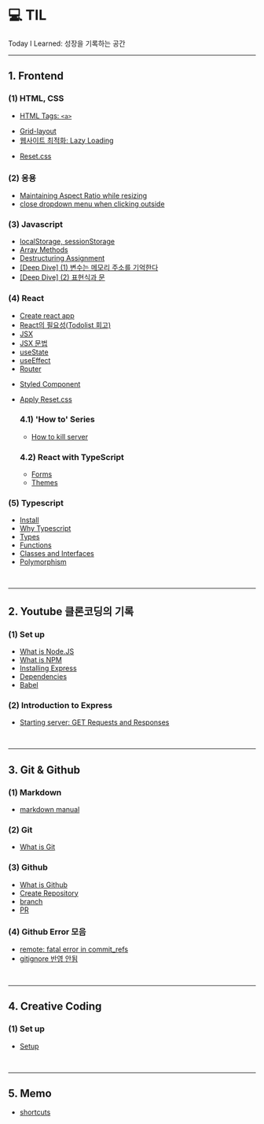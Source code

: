 # 💻 TIL

Today I Learned: 성장을 기록하는 공간

---

## **1. Frontend**

### (1) HTML, CSS

- [HTML Tags: `<a>`](./posts/frontend/tag_a.md)
<!-- - [HTML Tags: `<form>`]() -->
- [Grid-layout](./posts/frontend/css_grids.md)
- [웹사이트 최적화: Lazy Loading](./posts/frontend/LazyLoading.md)
<!-- - [SCSS]() -->
- [Reset.css](./posts/frontend/css_reset.md)

### (2) 응용

- [Maintaining Aspect Ratio while resizing](./posts/frontend/aspectRatio.md)
- [close dropdown menu when clicking outside](./posts/frontend/dropdownClose.md)
  <!-- - [slider]() -->
  <!-- - [pagination]() -->

### (3) Javascript

- [localStorage, sessionStorage](./posts/frontend/webStorage.md)
- [Array Methods](./posts/frontend/arrayMethods.md)
- [Destructuring Assignment](./posts/frontend/js_destructuring.md)
- [[Deep Dive] (1) 변수는 메모리 주소를 기억한다](./posts/frontend/js_variable.md)
- [[Deep Dive] (2) 표현식과 문]()

### (4) React

- [Create react app](./posts/frontend/react_setup.md)
- [React의 필요성(Todolist 회고)](./posts/frontend/why_react.md)
- [JSX](./posts/frontend/jsx.md)
- [JSX 문법](./posts/frontend/jsx_grammar.md)
- [useState](./posts/frontend/state.md)
- [useEffect](./posts/frontend/react_effects.md)
- [Router](./posts/frontend/react_router.md)
<!-- - [Recoil]() -->
- [Styled Component](./posts/frontend/react_styledComponents.md)
- [Apply Reset.css](./posts/frontend/react_reset.md)

  ### 4.1) 'How to' Series

  <!-- - [How to open link in new tab]() -->

  - [How to kill server](./posts/frontend/react_killServer.md)

  ### 4.2) React with TypeScript

  - [Forms]()
  - [Themes](./posts/frontend/react_themes.md)

### (5) Typescript

- [Install](./posts/frontend/ts_install.md)
- [Why Typescript](./posts/frontend/ts_why.md)
- [Types](./posts/frontend/ts_types.md)
- [Functions](./posts/frontend/ts_functions.md)
- [Classes and Interfaces](./posts/frontend/ts_class.md)
- [Polymorphism](./posts/frontend/ts_polymorphism.md)

<br>

---

## **2. Youtube 클론코딩의 기록**

### (1) Set up

- [What is Node.JS](./posts/youtubeClone/node.js.md)
- [What is NPM](./posts/youtubeClone/npm.md)
- [Installing Express](./posts/youtubeClone/expressInstallation.md)
- [Dependencies](./posts/youtubeClone/dependencies.md)
- [Babel](./posts/youtubeClone/babel.md)

### (2) Introduction to Express

- [Starting server: GET Requests and Responses](./posts/youtubeClone/GETrequests.md)
<!-- - [Middleware]() -->

<br>

---

## **3. Git & Github**

### (1) Markdown

- [markdown manual](./posts/frontend/markdown.md)

### (2) Git

- [What is Git](./posts/git/git_basicConcept.md)

### (3) Github

- [What is Github](./posts/git/github_basicConcept.md)
- [Create Repository](./posts/git/github_rp.md)
- [branch](./posts/git/github_branch.md)
- [PR](./posts/git/github_PR.md)

### (4) Github Error 모음

- [remote: fatal error in commit_refs](./posts/git/error_1.md)
- [gitignore 반영 안됨](./posts/git/error_2.md)

<br>

---

## **4. Creative Coding**

### (1) Set up

- [Setup](./posts/creativeCoding/canvas_setup.md)

<br>

---

## **5. Memo**

- [shortcuts](./posts/memo/shortcuts.md)
